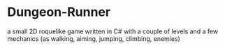 # Dungeon-Runner
a small 2D roquelike game written in C# with a couple of levels and a few mechanics (as walking, aiming, jumping, climbing, enemies)
